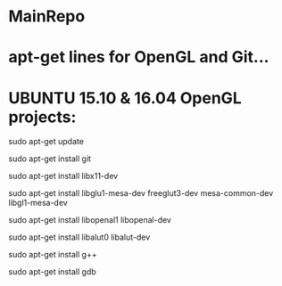 # MainRepo
# apt-get lines for OpenGL and Git...

# UBUNTU 15.10 & 16.04 OpenGL projects:



sudo apt-get update

sudo apt-get install git

sudo apt-get install libx11-dev

sudo apt-get install libglu1-mesa-dev freeglut3-dev mesa-common-dev libgl1-mesa-dev

sudo apt-get install libopenal1 libopenal-dev

sudo apt-get install libalut0 libalut-dev

sudo apt-get install g++

sudo apt-get install gdb

